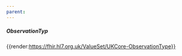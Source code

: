 ```yaml
---
parent: 
---
```

##### ObservationTyp

{{render:https://fhir.hl7.org.uk/ValueSet/UKCore-ObservationType}}